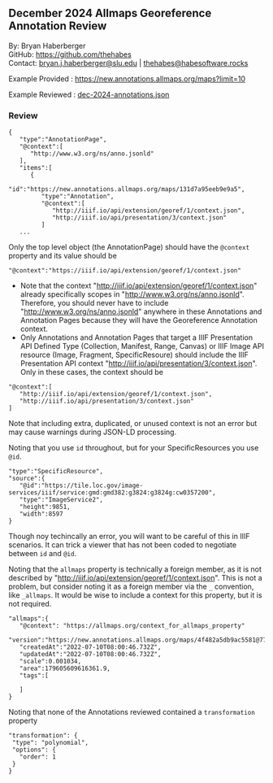## December 2024 Allmaps Georeference Annotation Review
By: Bryan Haberberger  
GitHub: https://github.com/thehabes  
Contact: bryan.j.haberberger@slu.edu | thehabes@habesoftware.rocks  

Example Provided : https://new.annotations.allmaps.org/maps?limit=10  

Example Reviewed : [dec-2024-annotations.json](/prototypes/dec-2024-annotations.json)

### Review

```
{
   "type":"AnnotationPage",
   "@context":[
      "http://www.w3.org/ns/anno.jsonld"
   ],
   "items":[
      {
         "id":"https://new.annotations.allmaps.org/maps/131d7a95eeb9e9a5",
         "type":"Annotation",
         "@context":[
            "http://iiif.io/api/extension/georef/1/context.json",
            "http://iiif.io/api/presentation/3/context.json"
         ]
   ...

```

Only the top level object (the AnnotationPage) should have the `@context` property and its value should be

```
"@context":"https://iiif.io/api/extension/georef/1/context.json"
```

- Note that the context "http://iiif.io/api/extension/georef/1/context.json" already specifically scopes in "http://www.w3.org/ns/anno.jsonld".  Therefore, you should never have to include "http://www.w3.org/ns/anno.jsonld" anywhere in these Annotations and Annotation Pages because they will have the Georeference Annotation context.  
- Only Annotations and Annotation Pages that target a IIIF Presentation API Defined Type (Collection, Manifest, Range, Canvas) or IIIF Image API resource (Image, Fragment, SpecificResoure) should include the IIIF Presentation API context "http://iiif.io/api/presentation/3/context.json". Only in these cases, the context should be
```
"@context":[
   "http://iiif.io/api/extension/georef/1/context.json",
   "http://iiif.io/api/presentation/3/context.json"
]
```
  
Note that including extra, duplicated, or unused context is not an error but may cause warnings during JSON-LD processing.

Noting that you use `id` throughout, but for your SpecificResources you use `@id`.  
```
"type":"SpecificResource",
"source":{
   "@id":"https://tile.loc.gov/image-services/iiif/service:gmd:gmd382:g3824:g3824g:cw0357200",
   "type":"ImageService2",
   "height":9851,
   "width":8597
}
```

Though noy techincally an error, you will want to be careful of this in IIIF scenarios.  It can trick a viewer that has not been coded to negotiate between `id` and `@id`.

Noting that the `allmaps` property is technically a foreign member, as it is not described by "http://iiif.io/api/extension/georef/1/context.json".  This is not a problem, but consider noting it as a foreign member via the `_` convention, like `_allmaps`.  It would be wise to include a context for this property, but it is not required.
```
"allmaps":{
   "@context": "https://allmaps.org/context_for_allmaps_property"
   "version":"https://new.annotations.allmaps.org/maps/4f482a5db9ac5581@77cbdfa0621354fa",
   "createdAt":"2022-07-10T08:00:46.732Z",
   "updatedAt":"2022-07-10T08:00:46.732Z",
   "scale":0.001034,
   "area":179605609616361.9,
   "tags":[
      
   ]
}
```

Noting that none of the Annotations reviewed contained a `transformation` property
```
"transformation": {
 "type": "polynomial",
 "options": {
   "order": 1
 }
}
```